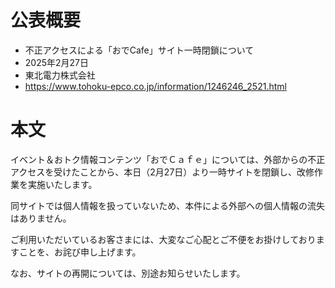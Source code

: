 # 公表概要
- 不正アクセスによる「おでCafe」サイト一時閉鎖について
- 2025年2月27日
- 東北電力株式会社
- https://www.tohoku-epco.co.jp/information/1246246_2521.html

# 本文
イベント＆おトク情報コンテンツ「おでＣａｆｅ」については、外部からの不正アクセスを受けたことから、本日（2月27日）より一時サイトを閉鎖し、改修作業を実施いたします。

同サイトでは個人情報を扱っていないため、本件による外部への個人情報の流失はありません。

ご利用いただいているお客さまには、大変なご心配とご不便をお掛けしておりますことを、お詫び申し上げます。

なお、サイトの再開については、別途お知らせいたします。
